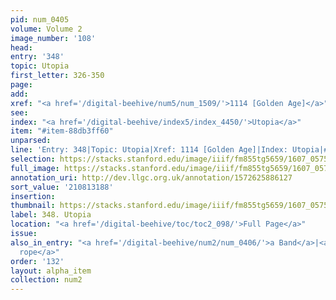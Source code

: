 ```yaml
---
pid: num_0405
volume: Volume 2
image_number: '108'
head:
entry: '348'
topic: Utopia
first_letter: 326-350
page:
add:
xref: "<a href='/digital-beehive/num5/num_1509/'>1114 [Golden Age]</a>"
see:
index: "<a href='/digital-beehive/index5/index_4450/'>Utopia</a>"
item: "#item-88db3ff60"
unparsed:
line: 'Entry: 348|Topic: Utopia|Xref: 1114 [Golden Age]|Index: Utopia|#item-88db3ff60'
selection: https://stacks.stanford.edu/image/iiif/fm855tg5659/1607_0575/820,3188,2929,425/full/0/default.jpg
full_image: https://stacks.stanford.edu/image/iiif/fm855tg5659/1607_0575/full/full/0/default.jpg
annotation_uri: http://dev.llgc.org.uk/annotation/1572625886127
sort_value: '210813188'
insertion:
thumbnail: https://stacks.stanford.edu/image/iiif/fm855tg5659/1607_0575/820,3188,600,180/250,/0/default.jpg
label: 348. Utopia
location: "<a href='/digital-beehive/toc/toc2_098/'>Full Page</a>"
issue:
also_in_entry: "<a href='/digital-beehive/num2/num_0406/'>a Band</a>|<a href='/digital-beehive/num2/num_0407/'>A
  rope</a>"
order: '132'
layout: alpha_item
collection: num2
---
```

